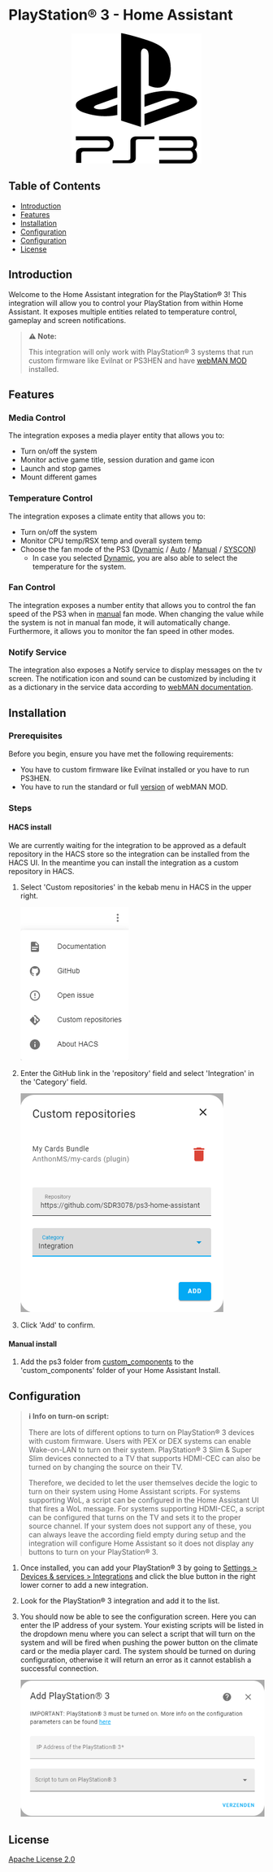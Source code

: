 # PlayStation® 3 - Home Assistant


<p align="center">
  <picture>
    <source srcset="resources/logo/dark_icon.png" media="(prefers-color-scheme: dark)">
    <source srcset="resources/logo/icon.png" media="(prefers-color-scheme: light)">
    <img src="resources/logo/icon.png" alt="Project Logo">
  </picture>
</p>

## Table of Contents

- [Introduction](#introduction)
- [Features](#features)
- [Installation](#installation)
- [Configuration](#configuration)
- [Configuration](#configuration)
- [License](#license)

## Introduction

Welcome to the Home Assistant integration for the PlayStation® 3! This integration will allow you to control your PlayStation from within Home Assistant. It exposes multiple entities related to temperature control, gameplay and screen notifications.

> **⚠️ Note:**
>
> This integration will only work with PlayStation® 3 systems that run custom firmware like Evilnat or PS3HEN and have [webMAN MOD](https://github.com/aldostools/webMAN-MOD/releases/) installed.

## Features

### Media Control

The integration exposes a media player entity that allows you to:

- Turn on/off the system
- Monitor active game title, session duration and game icon
- Launch and stop games
- Mount different games

### Temperature Control

The integration exposes a climate entity that allows you to:
- Turn on/off the system
- Monitor CPU temp/RSX temp and overall system temp
- Choose the fan mode of the PS3 ([Dynamic](https://github.com/aldostools/webMAN-MOD/wiki/~-Fan-Settings#dynamic-auto) / [Auto](https://github.com/aldostools/webMAN-MOD/wiki/~-Fan-Settings#auto-2) / [Manual](https://github.com/aldostools/webMAN-MOD/wiki/~-Fan-Settings#manual) / [SYSCON](https://github.com/aldostools/webMAN-MOD/wiki/~-Fan-Settings#syscon))
  - In case you selected [Dynamic](https://github.com/aldostools/webMAN-MOD/wiki/~-Fan-Settings#dynamic-auto), you are also able to select the temperature for the system.

### Fan Control

The integration exposes a number entity that allows you to control the fan speed of the PS3 when in [manual](https://github.com/aldostools/webMAN-MOD/wiki/~-Fan-Settings#manual) fan mode. When changing the value while the system is not in manual fan mode, it will automatically change. Furthermore, it allows you to monitor the fan speed in other modes.

### Notify Service

The integration also exposes a Notify service to display messages on the tv screen. The notification icon and sound can be customized by including it as a dictionary in the service data according to [webMAN documentation](https://github.com/aldostools/webMAN-MOD/wiki/Web-Commands#notifications--system-info).



## Installation

### Prerequisites

Before you begin, ensure you have met the following requirements:

- You have to custom firmware like Evilnat installed or you have to run PS3HEN.
- You have to run the standard or full [version](https://github.com/aldostools/webMAN-MOD/wiki/~-Differences-Between-Editions) of webMAN MOD.

### Steps

#### HACS install
We are currently waiting for the integration to be approved as a default repository in the HACS store so the integration can be installed from the HACS UI. In the meantime you can install the integration as a custom repository in HACS.

1. Select 'Custom repositories' in the kebab menu in HACS in the upper right.

    ![step 1](resources/screenshots/step_1.png)

2. Enter the GitHub link in the 'repository' field and select 'Integration' in the 'Category' field.

    ![step 2](resources/screenshots/step_2.png)

3. Click 'Add' to confirm.

#### Manual install

1. Add the ps3 folder from [custom_components](https://github.com/SDR3078/ps3-home-assistant/tree/main/custom_components) to the 'custom_components' folder of your Home Assistant Install.

## Configuration
> **ℹ Info on turn-on script:**
>
> There are lots of different options to turn on PlayStation® 3 devices with custom firmware. Users with PEX or DEX systems can enable Wake-on-LAN to turn on their system. PlayStation® 3 Slim & Super Slim devices  connected to a TV that supports HDMI-CEC can also be turned on by changing the source on their TV.
>
> Therefore, we decided to let the user themselves decide the logic to turn on their system using Home Assistant scripts. For systems supporting WoL, a script can be configured in the Home Assistant UI that fires a WoL message. For systems supporting HDMI-CEC, a script can be configured that turns on the TV and sets it to the proper source channel. If your system does not support any of these, you can always leave the according field empty during setup and the integration will configure Home Assistant so it does not display any buttons to turn on your PlayStation® 3.

1. Once installed, you can add your PlayStation® 3 by going to [Settings > Devices & services > Integrations](https://my.home-assistant.io/redirect/integrations) and click the blue button in the right lower corner to add a new integration.

2. Look for the PlayStation® 3 integration and add it to the list.

3. You should now be able to see the configuration screen. Here you can enter the IP address of your system. Your existing scripts will be listed in the dropdown menu where you can select a script that will turn on the system and will be fired when pushing the power button on the climate card or the media player card. The system should be turned on during configuration, otherwise it will return an error as it cannot establish a successful connection.

    ![config](resources/screenshots/config.png)


## License
[Apache License 2.0](https://github.com/SDR3078/ps3-home-assistant/blob/main/LICENSE.md)